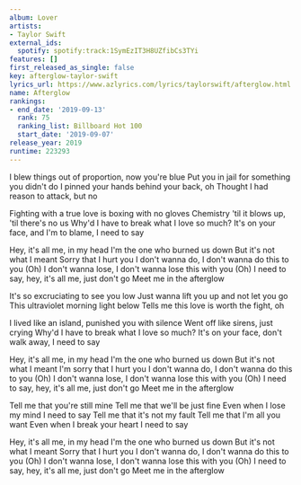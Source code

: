 ```yaml
---
album: Lover
artists:
- Taylor Swift
external_ids:
  spotify: spotify:track:1SymEzIT3H8UZfibCs3TYi
features: []
first_released_as_single: false
key: afterglow-taylor-swift
lyrics_url: https://www.azlyrics.com/lyrics/taylorswift/afterglow.html
name: Afterglow
rankings:
- end_date: '2019-09-13'
  rank: 75
  ranking_list: Billboard Hot 100
  start_date: '2019-09-07'
release_year: 2019
runtime: 223293
---
```

I blew things out of proportion, now you're blue
Put you in jail for something you didn't do
I pinned your hands behind your back, oh
Thought I had reason to attack, but no

Fighting with a true love is boxing with no gloves
Chemistry 'til it blows up, 'til there's no us
Why'd I have to break what I love so much?
It's on your face, and I'm to blame, I need to say

Hey, it's all me, in my head
I'm the one who burned us down
But it's not what I meant
Sorry that I hurt you
I don't wanna do, I don't wanna do this to you (Oh)
I don't wanna lose, I don't wanna lose this with you (Oh)
I need to say, hey, it's all me, just don't go
Meet me in the afterglow

It's so excruciating to see you low
Just wanna lift you up and not let you go
This ultraviolet morning light below
Tells me this love is worth the fight, oh

I lived like an island, punished you with silence
Went off like sirens, just crying
Why'd I have to break what I love so much?
It's on your face, don't walk away, I need to say

Hey, it's all me, in my head
I'm the one who burned us down
But it's not what I meant
I'm sorry that I hurt you
I don't wanna do, I don't wanna do this to you (Oh)
I don't wanna lose, I don't wanna lose this with you (Oh)
I need to say, hey, it's all me, just don't go
Meet me in the afterglow

Tell me that you're still mine
Tell me that we'll be just fine
Even when I lose my mind
I need to say
Tell me that it's not my fault
Tell me that I'm all you want
Even when I break your heart
I need to say

Hey, it's all me, in my head
I'm the one who burned us down
But it's not what I meant
Sorry that I hurt you
I don't wanna do, I don't wanna do this to you (Oh)
I don't wanna lose, I don't wanna lose this with you (Oh)
I need to say, hey, it's all me, just don't go
Meet me in the afterglow
